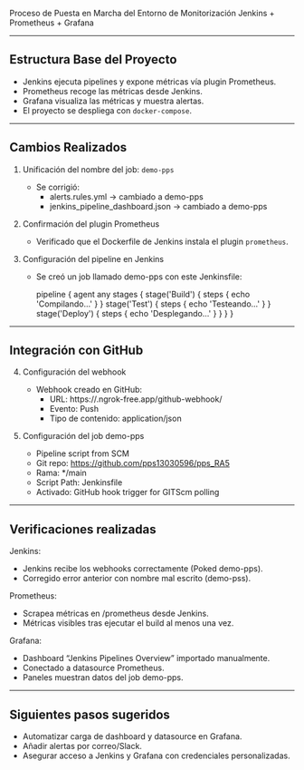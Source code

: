 Proceso de Puesta en Marcha del Entorno de Monitorización Jenkins + Prometheus + Grafana

-------------------------------------------------------
Estructura Base del Proyecto
-------------------------------------------------------

- Jenkins ejecuta pipelines y expone métricas vía plugin Prometheus.
- Prometheus recoge las métricas desde Jenkins.
- Grafana visualiza las métricas y muestra alertas.
- El proyecto se despliega con `docker-compose`.

-------------------------------------------------------
Cambios Realizados
-------------------------------------------------------

1. Unificación del nombre del job: `demo-pps`
   - Se corrigió:
     - alerts.rules.yml → cambiado a demo-pps
     - jenkins_pipeline_dashboard.json → cambiado a demo-pps

2. Confirmación del plugin Prometheus
   - Verificado que el Dockerfile de Jenkins instala el plugin `prometheus`.

3. Configuración del pipeline en Jenkins
   - Se creó un job llamado demo-pps con este Jenkinsfile:

     pipeline {
         agent any
         stages {
             stage('Build') { steps { echo 'Compilando...' } }
             stage('Test') { steps { echo 'Testeando...' } }
             stage('Deploy') { steps { echo 'Desplegando...' } }
         }
     }

-------------------------------------------------------
Integración con GitHub
-------------------------------------------------------

4. Configuración del webhook
   - Webhook creado en GitHub:
     - URL: https://<ngrok>.ngrok-free.app/github-webhook/
     - Evento: Push
     - Tipo de contenido: application/json

5. Configuración del job demo-pps
   - Pipeline script from SCM
   - Git repo: https://github.com/pps13030596/pps_RA5
   - Rama: */main
   - Script Path: Jenkinsfile
   - Activado: GitHub hook trigger for GITScm polling

-------------------------------------------------------
Verificaciones realizadas
-------------------------------------------------------

Jenkins:
- Jenkins recibe los webhooks correctamente (Poked demo-pps).
- Corregido error anterior con nombre mal escrito (demo-pss).

Prometheus:
- Scrapea métricas en /prometheus desde Jenkins.
- Métricas visibles tras ejecutar el build al menos una vez.

Grafana:
- Dashboard “Jenkins Pipelines Overview” importado manualmente.
- Conectado a datasource Prometheus.
- Paneles muestran datos del job demo-pps.

-------------------------------------------------------
Siguientes pasos sugeridos
-------------------------------------------------------

- Automatizar carga de dashboard y datasource en Grafana.
- Añadir alertas por correo/Slack.
- Asegurar acceso a Jenkins y Grafana con credenciales personalizadas.
